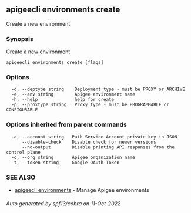 ## apigeecli environments create

Create a new environment

### Synopsis

Create a new environment

```
apigeecli environments create [flags]
```

### Options

```
  -d, --deptype string    Deployment type - must be PROXY or ARCHIVE
  -e, --env string        Apigee environment name
  -h, --help              help for create
  -p, --proxtype string   Proxy type - must be PROGRAMMABLE or CONFIGURABLE
```

### Options inherited from parent commands

```
  -a, --account string   Path Service Account private key in JSON
      --disable-check    Disable check for newer versions
      --no-output        Disable printing API responses from the control plane
  -o, --org string       Apigee organization name
  -t, --token string     Google OAuth Token
```

### SEE ALSO

* [apigeecli environments](apigeecli_environments.md)	 - Manage Apigee environments

###### Auto generated by spf13/cobra on 11-Oct-2022
